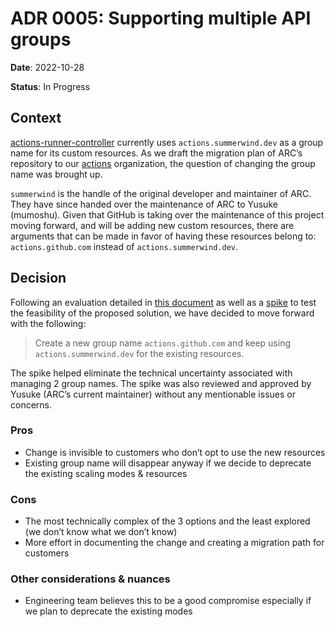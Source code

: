 # ADR 0005: Supporting multiple API groups

**Date**: 2022-10-28

**Status**: In Progress

## Context

[actions-runner-controller](https://github.com/actions-runner-controller/actions-runner-controller) currently uses `actions.summerwind.dev` as a group name for its custom resources. As we draft the migration plan of ARC’s repository to our [actions](https://github.com/actions) organization, the question of changing the group name was brought up.

`summerwind` is the handle of the original developer and maintainer of ARC. They have since handed over the maintenance of ARC to Yusuke (mumoshu). Given that GitHub is taking over the maintenance of this project moving forward, and will be adding new custom resources, there are arguments that can be made in favor of having these resources belong to: `actions.github.com` instead of `actions.summerwind.dev`.

## Decision

Following an evaluation detailed in [this document](https://docs.google.com/document/d/1pBSiuBCdx2y7RYnMmD-p2nx5EA77bD2pmXjnb_F0Ois/edit#) as well as a [spike](https://github.com/actions/dev-arc/pull/8) to test the feasibility of the proposed solution, we have decided to move forward with the following:

> Create a new group name `actions.github.com` and keep using `actions.summerwind.dev` for the existing resources.

The spike helped eliminate the technical uncertainty associated with managing 2 group names. The spike was also reviewed and approved by Yusuke (ARC’s current maintainer) without any mentionable issues or concerns.

### Pros

- Change is invisible to customers who don’t opt to use the new resources
- Existing group name will disappear anyway if we decide to deprecate the existing scaling modes & resources

### Cons

- The most technically complex of the 3 options and the least explored (we don’t know what we don’t know)
- More effort in documenting the change and creating a migration path for customers

### Other considerations & nuances

- Engineering team believes this to be a good compromise especially if we plan to deprecate the existing modes
